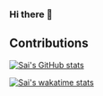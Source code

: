 ### Hi there 👋

<!--
**SaiSamarth123/SaiSamarth123** is a ✨ _special_ ✨ repository because its `README.md` (this file) appears on your GitHub profile.




Here are some ideas to get you started:

- 🔭 I’m currently working on ...
- 🌱 I’m currently learning ...
- 👯 I’m looking to collaborate on ...
- 🤔 I’m looking for help with ...
- 💬 Ask me about ...
- 📫 How to reach me: ...
- 😄 Pronouns: ...
- ⚡ Fun fact: ...
-->

## Contributions
[![Sai's GitHub stats](https://github-readme-stats.vercel.app/api?username=SaiSamarth123&show_icons=true&theme=great-gatsby)](https://github.com/anuraghazra/github-readme-stats)

[![Sai's wakatime stats](https://github-readme-stats.vercel.app/api/wakatime?username=SaiSamarth123&layout=compact)](https://github.com/anuraghazra/github-readme-stats)



